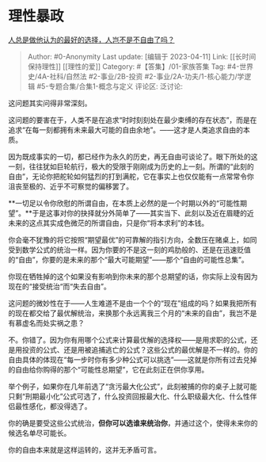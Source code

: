 # 理性暴政
[人总是做他认为的最好的选择，人岂不是不自由了吗？](https://www.zhihu.com/question/464970403/answer/1940167847)

> Author: #0-Anonymity
> Last update: [编辑于 2023-04-11]
> Link: [[长时间保持理性]] [[理性的爱]]
> Category: #【答集】/01-家族答集
> Tag: #4-世界史/4A-社科/自然法 #2-事业/2B-投资 #2-事业/2A-功夫/1-核心能力/学逻辑 #5-专题合集/合集1-概念与定义
> 评论区:
> 泛讨论:

这问题其实问得非常深刻。

这问题的要害在于，人类不是在追求“时时刻刻处在最少束缚的存在状态”，而是在追求“在每一刻都拥有未来最大可能的自由余地”。——这才是人类追求自由的本质。

因为既成事实的一切，都已经作为永久的历史，再无自由可谈论了。眼下所处的这一刻，往往犹如巨轮航行，极大的受限于刚刚成为历史的上一刻。所谓的“此刻的自由”，无论你把舵轮如何猛烈的打到满舵，它在事实上也仅仅能有一点常常令你沮丧至极的、近乎不可察觉的偏移罢了。

**一切足以令你欣慰的所谓自由，在本质上必然的是一个时期以外的“可能性期望”。**于是这事对你的抉择就分外简单了——其实当下、此刻以及近在眉睫的近未来的这点其实成色微茫的所谓自由，只是你“将本求利”的本钱。

你会毫不犹豫的将它按照“期望最优”的可靠解的指引方向，全数压在赌桌上，如同受到数学公式的统治一样。因为你要的不是这一刻的鸡肋般的、还是在迅速贬值的“自由”，你要的是未来的那个“最大可能期望”——那个“自由的可能性总集”。

你现在牺牲掉的这个如果没有影响到你未来的那个总期望的话，你实际上没有因为现在的“接受统治“而“失去自由”。

这问题的微妙性在于——人生难道不是由一个个的“现在”组成的吗？如果我把所有的现在都交给了最优解统治，来换那个永远离我三个月的“未来的自由”，我岂不是有慕虚名而处实祸之患？

不。你错了。因为你有用哪个公式来计算最优解的选择权——是用求职的公式，还是用投资的公式、还是用被追捕逃亡的公式？这些公式的最优解是不一样的。你的自由具体的体现在“每一步时你有多少种公式可以挑选”——这就是你所有过去兑掉的自由给你购得的那个“可能性总期望”，它在此刻正在供你享用。

举个例子，如果你在几年前选了“贪污最大化公式”，此刻被捕的你的桌子上就可能只剩“刑期最小化”公式可选了，什么投资回报最大化、什么职级最大化、什么性伴侣最性感化，都没得选了。

你的确是要受这些公式统治，**但你可以选谁来统治你**，并通过这个，使得未来你的候选名单尽可能长。

你的自由本来就是这样运转的，这并无矛盾可言。
